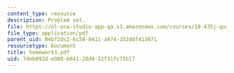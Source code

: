```yaml
---
content_type: resource
description: Problem set.
file: https://ol-ocw-studio-app-qa.s3.amazonaws.com/courses/18-435j-quantum-computation-fall-2003/7deb092de908b04128d912f31fc75b17_homework3.pdf
file_type: application/pdf
parent_uid: 04bf2dc2-6c58-0411-a974-352ddf413671
resourcetype: Document
title: homework3.pdf
uid: 7deb092d-e908-b041-28d9-12f31fc75b17
---
```

